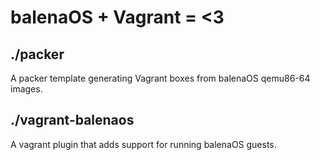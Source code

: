 # balenaOS + Vagrant = <3

## ./packer

A packer template generating Vagrant boxes from balenaOS qemu86-64 images.

## ./vagrant-balenaos

A vagrant plugin that adds support for running balenaOS guests.

